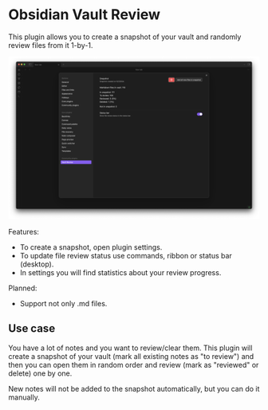 # Obsidian Vault Review

This plugin allows you to create a snapshot of your vault and randomly review files from it 1-by-1.

![Preview](preview.png)

Features:

- To create a snapshot, open plugin settings.
- To update file review status use commands, ribbon or status bar (desktop).
- In settings you will find statistics about your review progress.

Planned:

- Support not only .md files.

## Use case

You have a lot of notes and you want to review/clear them. This plugin will create a snapshot
of your vault (mark all existing notes as "to review") and then you can open them
in random order and review (mark as "reviewed" or delete) one by one.

New notes will not be added to the snapshot automatically, but you can do it manually.
